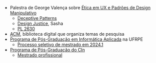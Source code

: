 - Palestra de George Valença sobre [Ética em UX e Padrões de Design Manipulativo](https://www.youtube.com/watch?v=FIkByBFszsM)
	- [Deceptive Patterns](https://www.deceptive.design/)
	- [Design Justice](https://mitpress.mit.edu/9780262043458/design-justice/), Sasha
	- [PL 2630](https://www.camara.leg.br/propostas-legislativas/2256735)
- [ACM](https://dl.acm.org/), biblioteca digital que organiza temas de pesquisa
- [Programa de Pós-Graduação em Informática Aplicada](https://ww2.ppgia.ufrpe.br/) na UFRPE
	- [Processo seletivo de mestrado em 2024.1](https://ww2.ppgia.ufrpe.br/pt-br/node/229)
- [Programa de Pós-Graduação do CIn](https://portal.cin.ufpe.br/pos-graduacao/)
	- [Mestrado profissional](https://secposprof.cin.ufpe.br/mestrado-profissinal)